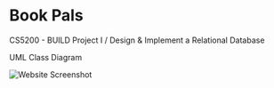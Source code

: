 # Book Pals
CS5200 - BUILD Project I / Design &amp; Implement a Relational Database


UML Class Diagram

![Website Screenshot](https://lucid.app/publicSegments/view/b2f07d16-e50d-4fa1-8cef-4a080f58d27f/image.png)
